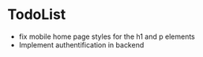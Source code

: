 # TodoList

- fix mobile home page styles for the h1 and p elements
- Implement authentification in backend

